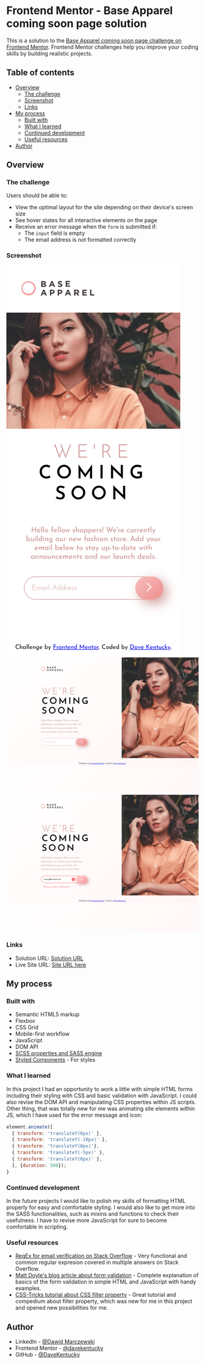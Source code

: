 # Frontend Mentor - Base Apparel coming soon page solution

This is a solution to the [Base Apparel coming soon page challenge on Frontend Mentor](https://www.frontendmentor.io/challenges/base-apparel-coming-soon-page-5d46b47f8db8a7063f9331a0). Frontend Mentor challenges help you improve your coding skills by building realistic projects. 

## Table of contents

- [Overview](#overview)
  - [The challenge](#the-challenge)
  - [Screenshot](#screenshot)
  - [Links](#links)
- [My process](#my-process)
  - [Built with](#built-with)
  - [What I learned](#what-i-learned)
  - [Continued development](#continued-development)
  - [Useful resources](#useful-resources)
- [Author](#author)

## Overview

### The challenge

Users should be able to:

- View the optimal layout for the site depending on their device's screen size
- See hover states for all interactive elements on the page
- Receive an error message when the `form` is submitted if:
  - The `input` field is empty
  - The email address is not formatted correctly

### Screenshot

![Mobile](screenshots/mobile.png)
![Desktop](screenshots/desktop.png)
![Active states](screenshots/active_state.png)

### Links

- Solution URL: [Solution URL](https://github.com/DaveKentucky/Frontend-coming-soon)
- Live Site URL: [Site URL here](https://github.com/DaveKentucky/Frontend-coming-soon)

## My process

### Built with

- Semantic HTML5 markup
- Flexbox
- CSS Grid
- Mobile-first workflow
- JavaScript
- DOM API
- [SCSS properties and SASS engine](https://sass-lang.com/)
- [Styled Components](https://styled-components.com/) - For styles

### What I learned

In this project I had an opportunity to work a little with simple HTML forms including their styling with CSS and basic validation with JavaScript. I could also revise the DOM API and manipulating CSS properties within JS scripts. Other thing, that was totally new for me was animating site elements within JS, which I have used for the error message and icon:
```js
element.animate([
  { transform: 'translateY(0px)' },
  { transform: 'translateY(-10px)' },
  { transform: 'translateY(0px)'},
  { transform: 'translateY(-5px)' },
  { transform: 'translateY(0px)' },
  ], {duration: 500});
}
```

### Continued development

In the future projects I would like to polish my skills of formatting HTML properly for easy and comfortable styling. I would also like to get more into the SASS functionalities, such as mixins and functions to check their usefulness. I have to revise more JavaScript for sure to become comfortable in scripting.

### Useful resources

- [RegEx for email verification on Stack Overflow](https://stackoverflow.com/questions/46155/how-to-validate-an-email-address-in-javascript) - Very functional and common regular expresion covered in multiple answers on Stack Overflow.
- [Matt Doyle's blog article about form validation](https://www.elated.com/form-validation-with-javascript/) - Complete explanation of basics of the form validation in simple HTML and JavaScript with handy examples.
- [CSS-Tricks tutorial about CSS filter property](https://css-tricks.com/almanac/properties/f/filter/) - Great tutorial and compedium about filter property, which was new for me in this project and opened new possibilities for me.

## Author

- LinkedIn - [@Dawid Marczewski](https://www.linkedin.com/in/dawid-marczewski-73a75a1bb/)
- Frontend Mentor - [@davekentucky](https://www.frontendmentor.io/profile/davekentucky)
- GitHub - [@DaveKentucky](https://github.com/DaveKentucky)
